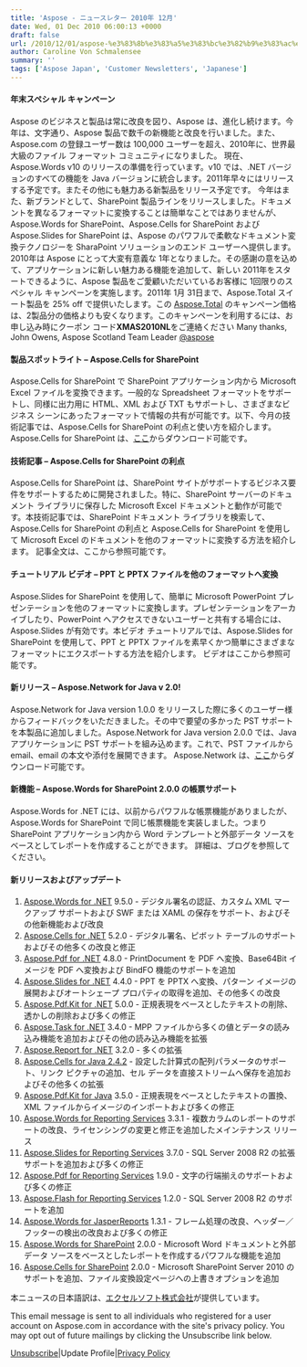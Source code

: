 ```yaml
---
title: 'Aspose - ニュースレター 2010年 12月'
date: Wed, 01 Dec 2010 06:00:13 +0000
draft: false
url: /2010/12/01/aspose-%e3%83%8b%e3%83%a5%e3%83%bc%e3%82%b9%e3%83%ac%e3%82%bf%e3%83%bc-12-2010/
author: Caroline Von Schmalensee
summary: ''
tags: ['Aspose Japan', 'Customer Newsletters', 'Japanese']
---
```


#### 年末スペシャル キャンペーン

Aspose のビジネスと製品は常に改良を図り、Aspose は、進化し続けます。今年は、文字通り、Aspose 製品で数千の新機能と改良を行いました。また、Aspose.com の登録ユーザー数は 100,000 ユーザーを超え、2010年に、世界最大級のファイル フォーマット コミュニティになりました。 現在、Aspose.Words v10 のリリースの準備を行っています。v10 では、.NET バージョンのすべての機能を Java バージョンに統合します。2011年早々にはリリースする予定です。またその他にも魅力ある新製品をリリース予定です。 今年はまた、新ブランドとして、SharePoint 製品ラインをリリースしました。ドキュメントを異なるフォーマットに変換することは簡単なことではありませんが、Aspose.Words for SharePoint、Aspose.Cells for SharePoint および Aspose.Slides for SharePoint は、Aspose のパワフルで柔軟なドキュメント変換テクノロジーを SharaPoint ソリューションのエンド ユーザーへ提供します。 2010年は Aspose にとって大変有意義な 1年となりました。その感謝の意を込めて、アプリケーションに新しい魅力ある機能を追加して、新しい 2011年をスタートできるように、Aspose 製品をご愛顧いただいているお客様に 1回限りのスペシャル キャンペーンを実施します。2011年 1月 31日まで、Aspose.Total スイート製品を 25% off で提供いたします。この [Aspose.Total][1] のキャンペーン価格は、2製品分の価格よりも安くなります。このキャンペーンを利用するには、お申し込み時にクーポン コード**XMAS2010NL**をご連絡ください Many thanks, John Owens, Aspose Scotland Team Leader [@aspose][2]

#### 製品スポットライト – Aspose.Cells for SharePoint

[](http://www.aspose.com/community/files/73/sharepoint-components/aspose.total-for-sharepoint/default.aspx)Aspose.Cells for SharePoint で SharePoint アプリケーション内から Microsoft Excel ファイルを変換できます。一般的な Spreadsheet フォーマットをサポートし、同様に出力用に HTML、XML および TXT もサポートし、さまざまなビジネス シーンにあったフォーマットで情報の共有が可能です。以下、今月の技術記事では、Aspose.Cells for SharePoint の利点と使い方を紹介します。 Aspose.Cells for SharePoint は、[ここ][3]からダウンロード可能です。

#### 技術記事 – Aspose.Cells for SharePoint の利点

Aspose.Cells for SharePoint は、SharePoint サイトがサポートするビジネス要件をサポートするために開発されました。特に、SharePoint サーバーのドキュメント ライブラリに保存した Microsoft Excel ドキュメントと動作が可能です。本技術記事では、SharePoint ドキュメント ライブラリを検索して、Aspose.Cells for SharePoint の利点と Aspose.Cells for SharePoint を使用して Microsoft Excel のドキュメントを他のフォーマットに変換する方法を紹介します。 記事全文は、ここから参照可能です。

#### チュートリアル ビデオ – PPT と PPTX ファイルを他のフォーマットへ変換

Aspose.Slides for SharePoint を使用して、簡単に Microsoft PowerPoint プレゼンテーションを他のフォーマットに変換します。プレゼンテーションをアーカイブしたり、PowerPoint へアクセスできないユーザーと共有する場合には、Aspose.Slides が有効です。本ビデオ チュートリアルでは、Aspose.Slides for SharePoint を使用して、PPT と PPTX ファイルを素早くかつ簡単にさまざまなフォーマットにエクスポートする方法を紹介します。 ビデオはここから参照可能です。

#### 新リリース – Aspose.Network for Java v 2.0!

Aspose.Network for Java version 1.0.0 をリリースした際に多くのユーザー様からフィードバックをいただきました。その中で要望の多かった PST サポートを本製品に追加しました。Aspose.Network for Java version 2.0.0 では、Java アプリケーションに PST サポートを組み込めます。これで、PST ファイルから email、email の本文や添付を展開できます。 Aspose.Network は、[ここ][4]からダウンロード可能です。

#### 新機能 – Aspose.Words for SharePoint 2.0.0 の帳票サポート

Aspose.Words for .NET には、以前からパワフルな帳票機能がありましたが、Aspose.Words for SharePoint で同じ帳票機能を実装しました。つまり SharePoint アプリケーション内から Word テンプレートと外部データ ソースをベースとしてレポートを作成することができます。 詳細は、ブログを参照してください。

#### 新リリースおよびアップデート

1.  [Aspose.Words for .NET][5] 9.5.0 - デジタル署名の認証、カスタム XML マークアップ サポートおよび SWF または XAML の保存をサポート、およびその他新機能および改良
2.  [Aspose.Cells for .NET][6] 5.2.0 - デジタル署名、ピボット テーブルのサポートおよびその他多くの改良と修正
3.  [Aspose.Pdf for .NET][7] 4.8.0 - PrintDocument を PDF へ変換、Base64Bit イメージを PDF へ変換および BindFO 機能のサポートを追加
4.  [Aspose.Slides for .NET][8] 4.4.0 - PPT を PPTX へ変換、パターン イメージの展開およびオートシェープ プロパティの取得を追加、その他多くの改良
5.  [Aspose.Pdf.Kit for .NET][9] 5.0.0 - 正規表現をベースとしたテキストの削除、透かしの削除および多くの修正
6.  [Aspose.Task for .NET][10] 3.4.0 - MPP ファイルから多くの値とデータの読み込み機能を追加およびその他の読み込み機能を拡張
7.  [Aspose.Report for .NET][11] 3.2.0 - 多くの拡張
8.  [Aspose.Cells for Java 2.4.2][12] - 設定した計算式の配列パラメータのサポート、リンク ピクチャの追加、セル データを直接ストリームへ保存を追加およびその他多くの拡張
9.  [Aspose.Pdf.Kit for Java][13] 3.5.0 - 正規表現をベースとしたテキストの置換、XML ファイルからイメージのインポートおよび多くの修正
10.  [Aspose.Words for Reporting Services][14] 3.3.1 - 複数カラムのレポートのサポートの改良、ライセンシングの変更と修正を追加したメインテナンス リリース
11.  [Aspose.Slides for Reporting Services][15] 3.7.0 - SQL Server 2008 R2 の拡張サポートを追加および多くの修正
12.  [Aspose.Pdf for Reporting Services][16] 1.9.0 - 文字の行端揃えのサポートおよび多くの修正
13.  [Aspose.Flash for Reporting Services][17] 1.2.0 - SQL Server 2008 R2 のサポートを追加
14.  [Aspose.Words for JasperReports][18] 1.3.1 - フレーム処理の改良、ヘッダー／フッターの検出の改良および多くの修正
15.  [Aspose.Words for SharePoint][19] 2.0.0 - Microsoft Word ドキュメントと外部データ ソースをベースとしたレポートを作成するパワフルな機能を追加
16.  [Aspose.Cells for SharePoint][20] 2.0.0 - Microsoft SharePoint Server 2010 のサポートを追加、ファイル変換設定ページへの上書きオプションを追加

本ニュースの日本語訳は、[エクセルソフト株式会社][21]が提供しています。

This email message is sent to all individuals who registered for a user account on Aspose.com in accordance with the site's privacy policy. You may opt out of future mailings by clicking the Unsubscribe link below.

[Unsubscribe][22]|Update Profile|[Privacy Policy][23]




[1]: http://www.aspose.com/categories/product-family-packs/aspose.total-product-family/default.aspx
[2]: http://twitter.com/#!/aspose
[3]: http://www.aspose.com/community/files/73/sharepoint-components/aspose.cells-for-sharepoint/default.aspx
[4]: http://www.aspose.com/community/files/72/java-components/aspose.network-for-java/default.aspx
[5]: http://www.aspose.com/community/files/51/.net-components/aspose.words-for-.net/default.aspx
[6]: http://www.aspose.com/community/files/51/.net-components/aspose.cells-for-.net/default.aspx
[7]: http://www.aspose.com/community/files/51/.net-components/aspose.pdf-for-.net/default.aspx
[8]: http://www.aspose.com/community/files/51/.net-components/aspose.slides-for-.net/default.aspx
[9]: http://www.aspose.com/community/files/51/.net-components/aspose.pdf.kit-for-.net/default.aspx
[10]: http://www.aspose.com/community/files/51/.net-components/aspose.tasks-for-.net/default.aspx
[11]: https://docs.aspose.com/display/emailjava/Home
[12]: http://www.aspose.com/community/files/72/java-components/aspose.cells-for-java/default.aspx
[13]: http://www.aspose.com/community/files/72/java-components/aspose.pdf.kit-for-java/default.aspx
[14]: http://www.aspose.com/community/files/52/ssrs-rendering-extensions/aspose.words-for-reporting-services/default.aspx
[15]: http://www.aspose.com/community/files/52/ssrs-rendering-extensions/aspose.slides-for-reporting-services/default.aspx
[16]: http://www.aspose.com/community/files/52/ssrs-rendering-extensions/aspose.pdf-for-reporting-services/default.aspx
[17]: http://www.aspose.com/community/files/52/ssrs-rendering-extensions/aspose.flash-for-reporting-services/default.aspx
[18]: http://www.aspose.com/community/files/67/jasperreports-exporters/aspose.words-for-jasperreports/default.aspx
[19]: http://www.aspose.com/community/files/73/sharepoint-components/aspose.words-for-sharepoint/default.aspx
[20]: http://www.aspose.com/community/files/73/sharepoint-components/aspose.cells-for-sharepoint/default.aspx
[21]: http://www.xlsoft.com/jp/products/aspose/index.html?asposenews
[22]: http://www.aspose.com/NewsLetter/RemoveMe.aspx?UserID=[UserID]
[23]: http://www.aspose.com/corporate/legal/privacy-policy.aspx



